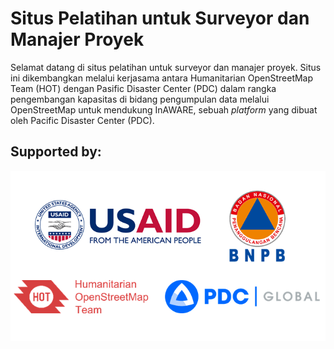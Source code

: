 # Situs Pelatihan untuk Surveyor dan Manajer Proyek

Selamat datang di situs pelatihan untuk surveyor dan manajer proyek. Situs ini dikembangkan melalui kerjasama antara Humanitarian OpenStreetMap Team (HOT) dengan Pasific Disaster Center (PDC) dalam rangka pengembangan kapasitas di bidang pengumpulan data melalui OpenStreetMap untuk mendukung InAWARE, sebuah _platform_ yang dibuat oleh Pacific Disaster Center (PDC).

## Supported by:
![partners](/id/images/partners_logo.png "Partners")